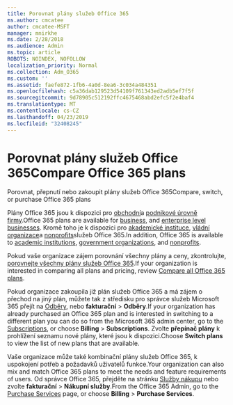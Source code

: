 ```yaml
---
title: Porovnat plány služeb Office 365
ms.author: cmcatee
author: cmcatee-MSFT
manager: mnirkhe
ms.date: 2/28/2018
ms.audience: Admin
ms.topic: article
ROBOTS: NOINDEX, NOFOLLOW
localization_priority: Normal
ms.collection: Adm_O365
ms.custom: ''
ms.assetid: faefe872-1fb6-4a0d-8ea6-3c034a484351
ms.openlocfilehash: c5a36dab129523d54109f761343ed2adb5ef7f5f
ms.sourcegitcommit: 9d78905c512192ffc4675468abd2efc5f2e4baf4
ms.translationtype: MT
ms.contentlocale: cs-CZ
ms.lasthandoff: 04/23/2019
ms.locfileid: "32408245"
---
```

# <a name="compare-office-365-plans"></a><span data-ttu-id="472f3-102">Porovnat plány služeb Office 365</span><span class="sxs-lookup"><span data-stu-id="472f3-102">Compare Office 365 plans</span></span>

<span data-ttu-id="472f3-103">Porovnat, přepnutí nebo zakoupit plány služeb Office 365</span><span class="sxs-lookup"><span data-stu-id="472f3-103">Compare, switch, or purchase Office 365 plans</span></span>
  
<span data-ttu-id="472f3-104">Plány Office 365 jsou k dispozici pro [obchodní](https://products.office.com/compare-all-microsoft-office-products?tab=2)a [podnikové úrovně firmy](https://products.office.com/business/compare-more-office-365-for-business-plans).</span><span class="sxs-lookup"><span data-stu-id="472f3-104">Office 365 plans are available for [business](https://products.office.com/compare-all-microsoft-office-products?tab=2), and [enterprise level businesses](https://products.office.com/business/compare-more-office-365-for-business-plans).</span></span> <span data-ttu-id="472f3-105">Kromě toho je k dispozici pro [akademické instituce](https://products.office.com/academic/compare-office-365-education-plans), [vládní organizace](https://products.office.com/government/compare-office-365-government-plans)a [nonprofits](https://products.office.com/nonprofit/office-365-nonprofit-plans-and-pricing?tab=1)služeb Office 365.</span><span class="sxs-lookup"><span data-stu-id="472f3-105">In addition, Office 365 is available to [academic institutions](https://products.office.com/academic/compare-office-365-education-plans), [government organizations](https://products.office.com/government/compare-office-365-government-plans), and [nonprofits](https://products.office.com/nonprofit/office-365-nonprofit-plans-and-pricing?tab=1).</span></span>
  
<span data-ttu-id="472f3-106">Pokud vaše organizace zájem porovnání všechny plány a ceny, zkontrolujte, [porovnejte všechny plány služeb Office 365](https://products.office.com/business/compare-more-office-365-for-business-plans).</span><span class="sxs-lookup"><span data-stu-id="472f3-106">If your organization is interested in comparing all plans and pricing, review [Compare all Office 365 plans](https://products.office.com/business/compare-more-office-365-for-business-plans).</span></span>
  
<span data-ttu-id="472f3-107">Pokud organizace zakoupila již plán služeb Office 365 a má zájem o přechod na jiný plán, můžete tak z středisku pro správce služeb Microsoft 365 přejít na [Odběry](https://go.microsoft.com/fwlink/p/?linkid=842054), nebo **fakturační** \> **Odběry**.</span><span class="sxs-lookup"><span data-stu-id="472f3-107">If your organization has already purchased an Office 365 plan and is interested in switching to a different plan you can do so from the Microsoft 365 admin center, go to the [Subscriptions](https://go.microsoft.com/fwlink/p/?linkid=842054), or choose **Billing** \> **Subscriptions**.</span></span> <span data-ttu-id="472f3-108">Zvolte **přepínač plány** k prohlížení seznamu nové plány, které jsou k dispozici.</span><span class="sxs-lookup"><span data-stu-id="472f3-108">Choose **Switch plans** to view the list of new plans that are available.</span></span> 
  
<span data-ttu-id="472f3-109">Vaše organizace může také kombinační plány služeb Office 365, k uspokojení potřeb a požadavků uživatelů funkce.</span><span class="sxs-lookup"><span data-stu-id="472f3-109">Your organization can also mix and match Office 365 plans to meet the needs and feature requirements of users.</span></span> <span data-ttu-id="472f3-110">Od správce Office 365, přejděte na stránku [Služby nákupu](https://go.microsoft.com/fwlink/p/?linkid=868433) nebo zvolte **fakturační** \> **Nákupní služby**.</span><span class="sxs-lookup"><span data-stu-id="472f3-110">From the Office 365 Admin, go to the [Purchase Services](https://go.microsoft.com/fwlink/p/?linkid=868433) page, or choose **Billing** \> **Purchase Services**.</span></span>
  

